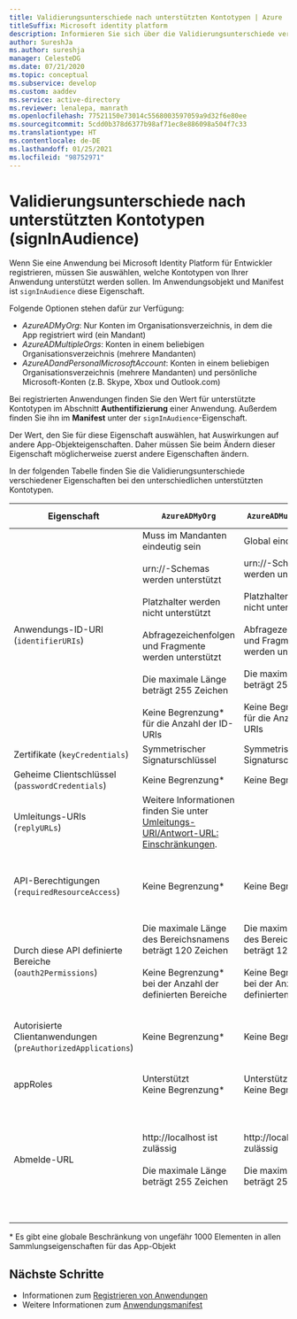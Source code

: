 ```yaml
---
title: Validierungsunterschiede nach unterstützten Kontotypen | Azure
titleSuffix: Microsoft identity platform
description: Informieren Sie sich über die Validierungsunterschiede verschiedener Eigenschaften bei den unterschiedlichen unterstützten Kontotypen, die beim Registrieren Ihrer App bei Microsoft Identity Platform auftreten.
author: SureshJa
ms.author: sureshja
manager: CelesteDG
ms.date: 07/21/2020
ms.topic: conceptual
ms.subservice: develop
ms.custom: aaddev
ms.service: active-directory
ms.reviewer: lenalepa, manrath
ms.openlocfilehash: 77521150e73014c5568003597059a9d32f6e80ee
ms.sourcegitcommit: 5cdd0b378d6377b98af71ec8e886098a504f7c33
ms.translationtype: HT
ms.contentlocale: de-DE
ms.lasthandoff: 01/25/2021
ms.locfileid: "98752971"
---
```

# <a name="validation-differences-by-supported-account-types-signinaudience"></a>Validierungsunterschiede nach unterstützten Kontotypen (signInAudience)

Wenn Sie eine Anwendung bei Microsoft Identity Platform für Entwickler registrieren, müssen Sie auswählen, welche Kontotypen von Ihrer Anwendung unterstützt werden sollen. Im Anwendungsobjekt und Manifest ist `signInAudience` diese Eigenschaft.

Folgende Optionen stehen dafür zur Verfügung:

- *AzureADMyOrg*: Nur Konten im Organisationsverzeichnis, in dem die App registriert wird (ein Mandant)
- *AzureADMultipleOrgs*: Konten in einem beliebigen Organisationsverzeichnis (mehrere Mandanten)
- *AzureADandPersonalMicrosoftAccount*: Konten in einem beliebigen Organisationsverzeichnis (mehrere Mandanten) und persönliche Microsoft-Konten (z.B. Skype, Xbox und Outlook.com)

Bei registrierten Anwendungen finden Sie den Wert für unterstützte Kontotypen im Abschnitt **Authentifizierung** einer Anwendung. Außerdem finden Sie ihn im **Manifest** unter der `signInAudience`-Eigenschaft.

Der Wert, den Sie für diese Eigenschaft auswählen, hat Auswirkungen auf andere App-Objekteigenschaften. Daher müssen Sie beim Ändern dieser Eigenschaft möglicherweise zuerst andere Eigenschaften ändern.

In der folgenden Tabelle finden Sie die Validierungsunterschiede verschiedener Eigenschaften bei den unterschiedlichen unterstützten Kontotypen.

| Eigenschaft | `AzureADMyOrg` | `AzureADMultipleOrgs` | `AzureADandPersonalMicrosoftAccount` und `PersonalMicrosoftAccount` |
|--------------|---------------|----------------|----------------|
| Anwendungs-ID-URI (`identifierURIs`)  | Muss im Mandanten eindeutig sein <br><br> urn://-Schemas werden unterstützt <br><br> Platzhalter werden nicht unterstützt <br><br> Abfragezeichenfolgen und Fragmente werden unterstützt <br><br> Die maximale Länge beträgt 255 Zeichen <br><br> Keine Begrenzung* für die Anzahl der ID-URIs  | Global eindeutig <br><br> urn://-Schemas werden unterstützt <br><br> Platzhalter werden nicht unterstützt <br><br> Abfragezeichenfolgen und Fragmente werden unterstützt <br><br> Die maximale Länge beträgt 255 Zeichen <br><br> Keine Begrenzung* für die Anzahl der ID-URIs | Global eindeutig <br><br> urn://-Schemas werden nicht unterstützt <br><br> Platzhalter, Fragmente und Abfragezeichenfolgen werden nicht unterstützt <br><br> Die maximale Länge beträgt 120 Zeichen <br><br> Maximal 50 ID-URIs |
| Zertifikate (`keyCredentials`) | Symmetrischer Signaturschlüssel | Symmetrischer Signaturschlüssel | Verschlüsselungsschlüssel und asymmetrischer Signaturschlüssel | 
| Geheime Clientschlüssel (`passwordCredentials`) | Keine Begrenzung* | Keine Begrenzung* | Wenn liveSDK aktiviert ist: Maximal 2 geheime Clientschlüssel | 
| Umleitungs-URIs (`replyURLs`) | Weitere Informationen finden Sie unter [Umleitungs-URI/Antwort-URL: Einschränkungen](reply-url.md). | | | 
| API-Berechtigungen (`requiredResourceAccess`) | Keine Begrenzung* | Keine Begrenzung* | Maximal 50 Ressourcen pro Anwendung und 30 Berechtigungen pro Ressource (z. B. Microsoft Graph). Begrenzung insgesamt auf 200 pro Anwendung (Ressourcen x Berechtigungen). | 
| Durch diese API definierte Bereiche (`oauth2Permissions`) | Die maximale Länge des Bereichsnamens beträgt 120 Zeichen <br><br> Keine Begrenzung* bei der Anzahl der definierten Bereiche | Die maximale Länge des Bereichsnamens beträgt 120 Zeichen <br><br> Keine Begrenzung* bei der Anzahl der definierten Bereiche |  Die maximale Länge des Bereichsnamens beträgt 40 Zeichen <br><br> Maximal 100 definierte Bereiche | 
| Autorisierte Clientanwendungen (`preAuthorizedApplications`) | Keine Begrenzung* | Keine Begrenzung* | Maximale Gesamtzahl von 500 <br><br> Maximal 100 definierte Client-Apps <br><br> Maximal 30 Bereiche, die pro Client definiert sind | 
| appRoles | Unterstützt <br> Keine Begrenzung* | Unterstützt <br> Keine Begrenzung* | Nicht unterstützt | 
| Abmelde-URL | http://localhost ist zulässig <br><br> Die maximale Länge beträgt 255 Zeichen | http://localhost ist zulässig <br><br> Die maximale Länge beträgt 255 Zeichen | <br><br> https://localhost ist zulässig, http://localhost schlägt bei MSA fehl <br><br> Die maximale Länge beträgt 255 Zeichen <br><br> HTTP-Schema ist nicht zulässig <br><br> Platzhalter werden nicht unterstützt | 

\* Es gibt eine globale Beschränkung von ungefähr 1000 Elementen in allen Sammlungseigenschaften für das App-Objekt

## <a name="next-steps"></a>Nächste Schritte

- Informationen zum [Registrieren von Anwendungen](app-objects-and-service-principals.md)
- Weitere Informationen zum [Anwendungsmanifest](reference-app-manifest.md)
